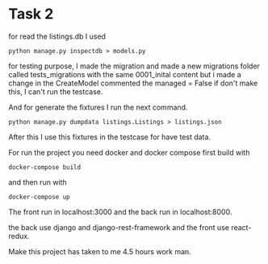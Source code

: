 Task 2
======

for read the listings.db I used

```
python manage.py inspectdb > models.py
```

for testing purpose, I made the migration and made a new migrations folder called tests_migrations with the same 0001_inital content but i made a change in the CreateModel commented the managed = False if don't make this, I can't run the testcase.

And for generate the fixtures I run the next command.

```
python manage.py dumpdata listings.Listings > listings.json
```

After this I use this fixtures in the testcase for have test data.

For run the project you need docker and docker compose
first build with 

```
docker-compose build
```

and then run with

```
docker-compose up
```

The front run in localhost:3000 and the back run in localhost:8000.

the back use django and django-rest-framework and the front use react-redux.

Make this project has taken to me 4.5 hours work man.
